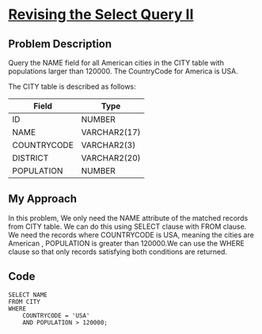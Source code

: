 # [Revising the Select Query II](https://www.hackerrank.com/challenges/revising-the-select-query-2/problem)

## Problem Description 
Query the NAME field for all American cities in the CITY table with populations larger than 120000. The CountryCode for America is USA.

The CITY table is described as follows:

| Field                     | Type                       | 
| --------------------------| ---------------------------|
| ID                        | NUMBER                     |
| NAME                      | VARCHAR2(17)               |
| COUNTRYCODE               | VARCHAR2(3)                |
| DISTRICT                  | VARCHAR2(20)               |
| POPULATION                | NUMBER                     |


## My Approach

In this problem,
We only need the NAME attribute of the matched records from CITY table. We can do this using SELECT clause with FROM clause.
We need the records where COUNTRYCODE is USA, meaning the cities are American , POPULATION is greater than 120000.We can use the WHERE clause so that only records satisfying both conditions are returned.

## Code 
```
SELECT NAME
FROM CITY
WHERE 
    COUNTRYCODE = 'USA' 
    AND POPULATION > 120000;
```
